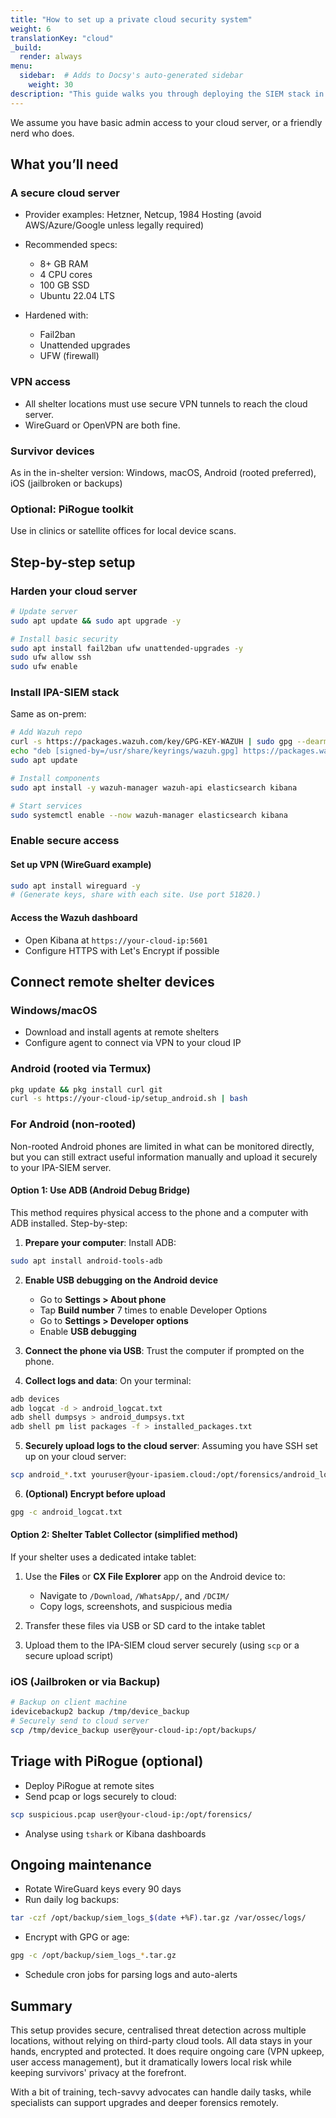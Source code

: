 ```yaml
---
title: "How to set up a private cloud security system"
weight: 6
translationKey: "cloud"
_build:
  render: always
menu:
  sidebar:  # Adds to Docsy's auto-generated sidebar
    weight: 30
description: "This guide walks you through deploying the SIEM stack in a private cloud—ideal for shelters or advocacy organisations that operate across multiple locations. You’ll get remote access, centralised monitoring, and the same surveillance detection tools—without surrendering data control to big tech."
---
```


We assume you have basic admin access to your cloud server, or a friendly nerd who does.

## What you’ll need

### A secure cloud server

* Provider examples: Hetzner, Netcup, 1984 Hosting (avoid AWS/Azure/Google unless legally required)
* Recommended specs:

  * 8+ GB RAM
  * 4 CPU cores
  * 100 GB SSD
  * Ubuntu 22.04 LTS
* Hardened with:

  * Fail2ban
  * Unattended upgrades
  * UFW (firewall)

### VPN access

* All shelter locations must use secure VPN tunnels to reach the cloud server.
* WireGuard or OpenVPN are both fine.

### Survivor devices

As in the in-shelter version: Windows, macOS, Android (rooted preferred), iOS (jailbroken or backups)

### Optional: PiRogue toolkit

Use in clinics or satellite offices for local device scans.

## Step-by-step setup

### Harden your cloud server

```bash
# Update server
sudo apt update && sudo apt upgrade -y

# Install basic security
sudo apt install fail2ban ufw unattended-upgrades -y
sudo ufw allow ssh
sudo ufw enable
```

### Install IPA-SIEM stack

Same as on-prem:

```bash
# Add Wazuh repo
curl -s https://packages.wazuh.com/key/GPG-KEY-WAZUH | sudo gpg --dearmor -o /usr/share/keyrings/wazuh.gpg
echo "deb [signed-by=/usr/share/keyrings/wazuh.gpg] https://packages.wazuh.com/4.x/apt/ stable main" | sudo tee /etc/apt/sources.list.d/wazuh.list
sudo apt update

# Install components
sudo apt install -y wazuh-manager wazuh-api elasticsearch kibana

# Start services
sudo systemctl enable --now wazuh-manager elasticsearch kibana
```

### Enable secure access

#### Set up VPN (WireGuard example)

```bash
sudo apt install wireguard -y
# (Generate keys, share with each site. Use port 51820.)
```

#### Access the Wazuh dashboard

* Open Kibana at `https://your-cloud-ip:5601`
* Configure HTTPS with Let's Encrypt if possible

## Connect remote shelter devices

### Windows/macOS

* Download and install agents at remote shelters
* Configure agent to connect via VPN to your cloud IP

### Android (rooted via Termux)

```bash
pkg update && pkg install curl git
curl -s https://your-cloud-ip/setup_android.sh | bash
```

### For Android (non-rooted)

Non-rooted Android phones are limited in what can be monitored directly, but you can still extract useful information manually and upload it securely to your IPA-SIEM server.

#### Option 1: Use ADB (Android Debug Bridge)

This method requires physical access to the phone and a computer with ADB installed. Step-by-step:

1. **Prepare your computer**: Install ADB:

```bash
sudo apt install android-tools-adb
```

2. **Enable USB debugging on the Android device**

   * Go to **Settings > About phone**
   * Tap **Build number** 7 times to enable Developer Options
   * Go to **Settings > Developer options**
   * Enable **USB debugging**

3. **Connect the phone via USB**: Trust the computer if prompted on the phone.

4. **Collect logs and data**: On your terminal:

```bash
adb devices
adb logcat -d > android_logcat.txt
adb shell dumpsys > android_dumpsys.txt
adb shell pm list packages -f > installed_packages.txt
```

5. **Securely upload logs to the cloud server**: Assuming you have SSH set up on your cloud server:

```bash
scp android_*.txt youruser@your-ipasiem.cloud:/opt/forensics/android_logs/
```

6. **(Optional) Encrypt before upload**

```bash
gpg -c android_logcat.txt
```

#### Option 2: Shelter Tablet Collector (simplified method)

If your shelter uses a dedicated intake tablet:

1. Use the **Files** or **CX File Explorer** app on the Android device to:

   * Navigate to `/Download`, `/WhatsApp/`, and `/DCIM/`
   * Copy logs, screenshots, and suspicious media

2. Transfer these files via USB or SD card to the intake tablet

3. Upload them to the IPA-SIEM cloud server securely (using `scp` or a secure upload script)

### iOS (Jailbroken or via Backup)

```bash
# Backup on client machine
idevicebackup2 backup /tmp/device_backup
# Securely send to cloud server
scp /tmp/device_backup user@your-cloud-ip:/opt/backups/
```

## Triage with PiRogue (optional)

* Deploy PiRogue at remote sites
* Send pcap or logs securely to cloud:

```bash
scp suspicious.pcap user@your-cloud-ip:/opt/forensics/
```

* Analyse using `tshark` or Kibana dashboards

## Ongoing maintenance

* Rotate WireGuard keys every 90 days
* Run daily log backups:

```bash
tar -czf /opt/backup/siem_logs_$(date +%F).tar.gz /var/ossec/logs/
```

* Encrypt with GPG or age:

```bash
gpg -c /opt/backup/siem_logs_*.tar.gz
```

* Schedule cron jobs for parsing logs and auto-alerts

## Summary

This setup provides secure, centralised threat detection across multiple locations, without relying on third-party cloud tools. All data stays in your hands, encrypted and protected. It does require ongoing care (VPN upkeep, user access management), but it dramatically lowers local risk while keeping survivors' privacy at the forefront.

With a bit of training, tech-savvy advocates can handle daily tasks, while specialists can support upgrades and deeper forensics remotely.
